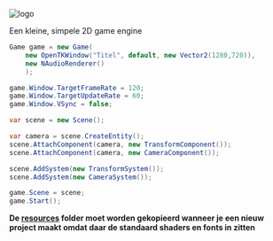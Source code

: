 ![logo](https://i.imgur.com/YMGhfSS.png)

Een kleine, simpele 2D game engine

```cs
Game game = new Game(
    new OpenTKWindow("Titel", default, new Vector2(1280,720)), 
    new NAudioRenderer()
    );

game.Window.TargetFrameRate = 120;
game.Window.TargetUpdateRate = 60;
game.Window.VSync = false;

var scene = new Scene();

var camera = scene.CreateEntity();
scene.AttachComponent(camera, new TransformComponent());
scene.AttachComponent(camera, new CameraComponent());

scene.AddSystem(new TransformSystem());
scene.AddSystem(new CameraSystem());

game.Scene = scene;
game.Start();
```
**De [resources](/Walgelijk/resources) folder moet worden gekopieerd wanneer je een nieuw project maakt omdat daar de standaard shaders en fonts in zitten**
